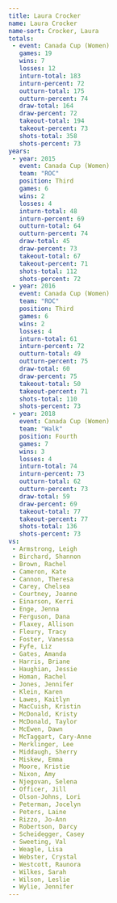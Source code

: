 ```yaml
---
title: Laura Crocker
name: Laura Crocker
name-sort: Crocker, Laura
totals:
 - event: Canada Cup (Women)
   games: 19
   wins: 7
   losses: 12
   inturn-total: 183
   inturn-percent: 72
   outturn-total: 175
   outturn-percent: 74
   draw-total: 164
   draw-percent: 72
   takeout-total: 194
   takeout-percent: 73
   shots-total: 358
   shots-percent: 73
years:
 - year: 2015
   event: Canada Cup (Women)
   team: "ROC"
   position: Third
   games: 6
   wins: 2
   losses: 4
   inturn-total: 48
   inturn-percent: 69
   outturn-total: 64
   outturn-percent: 74
   draw-total: 45
   draw-percent: 73
   takeout-total: 67
   takeout-percent: 71
   shots-total: 112
   shots-percent: 72
 - year: 2016
   event: Canada Cup (Women)
   team: "ROC"
   position: Third
   games: 6
   wins: 2
   losses: 4
   inturn-total: 61
   inturn-percent: 72
   outturn-total: 49
   outturn-percent: 75
   draw-total: 60
   draw-percent: 75
   takeout-total: 50
   takeout-percent: 71
   shots-total: 110
   shots-percent: 73
 - year: 2018
   event: Canada Cup (Women)
   team: "Walk"
   position: Fourth
   games: 7
   wins: 3
   losses: 4
   inturn-total: 74
   inturn-percent: 73
   outturn-total: 62
   outturn-percent: 73
   draw-total: 59
   draw-percent: 69
   takeout-total: 77
   takeout-percent: 77
   shots-total: 136
   shots-percent: 73
vs:
 - Armstrong, Leigh
 - Birchard, Shannon
 - Brown, Rachel
 - Cameron, Kate
 - Cannon, Theresa
 - Carey, Chelsea
 - Courtney, Joanne
 - Einarson, Kerri
 - Enge, Jenna
 - Ferguson, Dana
 - Flaxey, Allison
 - Fleury, Tracy
 - Foster, Vanessa
 - Fyfe, Liz
 - Gates, Amanda
 - Harris, Briane
 - Haughian, Jessie
 - Homan, Rachel
 - Jones, Jennifer
 - Klein, Karen
 - Lawes, Kaitlyn
 - MacCuish, Kristin
 - McDonald, Kristy
 - McDonald, Taylor
 - McEwen, Dawn
 - McTaggart, Cary-Anne
 - Merklinger, Lee
 - Middaugh, Sherry
 - Miskew, Emma
 - Moore, Kristie
 - Nixon, Amy
 - Njegovan, Selena
 - Officer, Jill
 - Olson-Johns, Lori
 - Peterman, Jocelyn
 - Peters, Laine
 - Rizzo, Jo-Ann
 - Robertson, Darcy
 - Scheidegger, Casey
 - Sweeting, Val
 - Weagle, Lisa
 - Webster, Crystal
 - Westcott, Raunora
 - Wilkes, Sarah
 - Wilson, Leslie
 - Wylie, Jennifer
---
```

